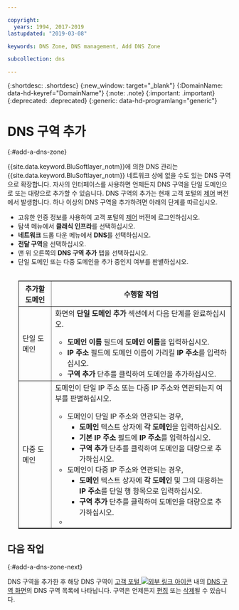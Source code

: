 ```yaml
---

copyright:
  years: 1994, 2017-2019
lastupdated: "2019-03-08"

keywords: DNS Zone, DNS management, Add DNS Zone

subcollection: dns

---
```



{:shortdesc: .shortdesc}
{:new_window: target="_blank"}
{:DomainName: data-hd-keyref="DomainName"}
{:note: .note}
{:important: .important}
{:deprecated: .deprecated}
{:generic: data-hd-programlang="generic"}

# DNS 구역 추가
{:#add-a-dns-zone}

{{site.data.keyword.BluSoftlayer_notm}}에 의한 DNS 관리는 {{site.data.keyword.BluSoftlayer_notm}} 네트워크 상에 없을 수도 있는 DNS 구역으로 확장합니다. 자사의 인터페이스를 사용하면 언제든지 DNS 구역을 단일 도메인으로 또는 대량으로 추가할 수 있습니다. DNS 구역의 추가는 현재 고객 포털의 [제어](https://control.softlayer.com/) 버전에서 발생합니다. 하나 이상의 DNS 구역을 추가하려면 아래의 단계를 따르십시오.

* 고유한 인증 정보를 사용하여 고객 포털의 [제어](https://control.softlayer.com/) 버전에 로그인하십시오.
* 탐색 메뉴에서 **클래식 인프라**를 선택하십시오.
* **네트워크** 드롭 다운 메뉴에서 **DNS**를 선택하십시오.
* **전달 구역**을 선택하십시오.
* 맨 위 오른쪽의 **DNS 구역 추가** 탭을 선택하십시오.
* 단일 도메인 또는 다중 도메인을 추가 중인지 여부를 판별하십시오.<br> <br><table border="1"><tbody><tr><th>추가할 도메인</th><th>수행할 작업</th></tr><tr><td>단일 도메인</td><td>화면의 <strong>단일 도메인 추가</strong> 섹션에서 다음 단계를 완료하십시오.<br> <ul><li><strong>도메인 이름</strong> 필드에 <strong>도메인 이름</strong>을 입력하십시오.</li><li><strong>IP 주소</strong> 필드에 도메인 이름이 가리킬 <strong>IP 주소</strong>를 입력하십시오.</li><li><strong>구역 추가</strong> 단추를 클릭하여 도메인을 추가하십시오.<br> </li></ul></td></tr><tr><td>다중 도메인</td><td>도메인이 단일 IP 주소 또는 다중 IP 주소와 연관되는지 여부를 판별하십시오.<br> <p> </p><p> </p><p> </p><p> </p><ul><li>도메인이 단일 IP 주소와 연관되는 경우,<ul><li><strong>도메인</strong> 텍스트 상자에 <strong>각 도메인</strong>을 입력하십시오.</li><li><strong>기본 IP 주소</strong> 필드에 <strong>IP 주소</strong>를 입력하십시오.</li><li><strong>구역 추가</strong> 단추를 클릭하여 도메인을 대량으로 추가하십시오.</li></ul></li><li>도메인이 다중 IP 주소와 연관되는 경우,<ul><li><strong>도메인</strong> 텍스트 상자에 <strong>각 도메인</strong> 및 그의 대응하는 <strong>IP 주소</strong>를 단일 행 항목으로 입력하십시오.</li><li><strong>구역 추가</strong> 단추를 클릭하여 도메인을 대량으로 추가하십시오.</li></ul></li><li> </li></ul></td></tr></tbody></table>

## 다음 작업
{:#add-a-dns-zone-next}

DNS 구역을 추가한 후 해당 DNS 구역이 [고객 포털 ![외부 링크 아이콘](../../icons/launch-glyph.svg "외부 링크 아이콘")](https://{DomainName}/) 내의 [DNS 구역 화면](/docs/infrastructure/dns?topic=dns-use-the-dns-zones-screens)의 DNS 구역 목록에 나타납니다. 구역은 언제든지 [편집](/docs/infrastructure/dns?topic=dns-edit-a-dns-zone-record) 또는 [삭제](/docs/infrastructure/dns?topic=dns-delete-a-dns-zone)될 수 있습니다.


